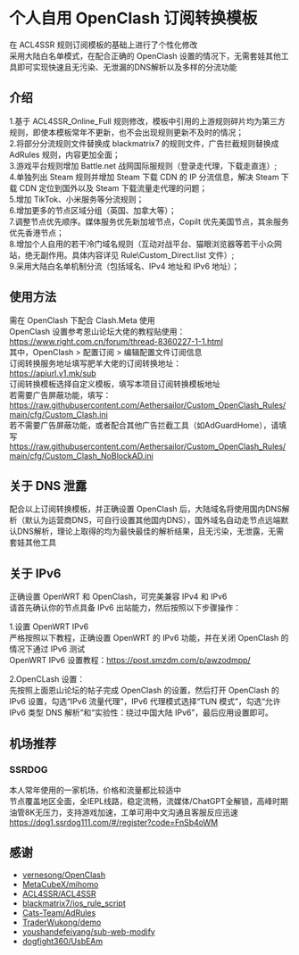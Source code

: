 # 个人自用 OpenClash 订阅转换模板
在 ACL4SSR 规则订阅模板的基础上进行了个性化修改  
采用大陆白名单模式，在配合正确的 OpenClash 设置的情况下，无需套娃其他工具即可实现快速且无污染、无泄漏的DNS解析以及多样的分流功能  

## 介绍  
1.基于 ACL4SSR_Online_Full 规则修改，模板中引用的上游规则碎片均为第三方规则，即使本模板常年不更新，也不会出现规则更新不及时的情况；  
2.将部分分流规则文件替换成 blackmatrix7 的规则文件，广告拦截规则替换成 AdRules 规则，内容更加全面；  
3.游戏平台规则增加 Battle.net 战网国际服规则（登录走代理，下载走直连）;  
4.单独列出 Steam 规则并增加 Steam 下载 CDN 的 IP 分流信息，解决 Steam 下载 CDN 定位到国外以及 Steam 下载流量走代理的问题；     
5.增加 TikTok、小米服务等分流规则；  
6.增加更多的节点区域分组（英国、加拿大等）；  
7.调整节点优先顺序。媒体服务优先新加坡节点，Copilt 优先美国节点，其余服务优先香港节点；  
8.增加个人自用的若干冷门域名规则（互动对战平台、猫眼浏览器等若干小众网站，绝无副作用。具体内容详见 Rule\Custom_Direct.list 文件）;  
9.采用大陆白名单机制分流（包括域名、IPv4 地址和 IPv6 地址）；   

## 使用方法  
需在 OpenClash 下配合 Clash.Meta 使用  
OpenClash 设置参考恩山论坛大佬的教程贴使用：https://www.right.com.cn/forum/thread-8360227-1-1.html  
其中，OpenClash > 配置订阅 > 编辑配置文件订阅信息  
订阅转换服务地址填写肥羊大佬的订阅转换地址：  
https://apiurl.v1.mk/sub  
订阅转换模板选择自定义模板，填写本项目订阅转换模板地址  
若需要广告屏蔽功能，填写：    
https://raw.githubusercontent.com/Aethersailor/Custom_OpenClash_Rules/main/cfg/Custom_Clash.ini  
若不需要广告屏蔽功能，或者配合其他广告拦截工具（如AdGuardHome），请填写  
https://raw.githubusercontent.com/Aethersailor/Custom_OpenClash_Rules/main/cfg/Custom_Clash_NoBlockAD.ini  

## 关于 DNS 泄露  
配合以上订阅转换模板，并正确设置 OpenClash 后，大陆域名将使用国内DNS解析（默认为运营商DNS，可自行设置其他国内DNS），国外域名自动走节点远端默认DNS解析，理论上取得的均为最快最佳的解析结果，且无污染，无泄露，无需套娃其他工具    

## 关于 IPv6  
正确设置 OpenWRT 和 OpenClash，可完美兼容 IPv4 和 IPv6  
请首先确认你的节点具备 IPv6 出站能力，然后按照以下步骤操作：  

1.设置 OpenWRT IPv6  
严格按照以下教程，正确设置 OpenWRT 的 IPv6 功能，并在关闭 OpenClash 的情况下通过 IPv6 测试  
OpenWRT IPv6 设置教程：https://post.smzdm.com/p/awzodmpp/  

2.OpenCLash 设置：  
先按照上面恩山论坛的帖子完成 OpenClash 的设置，然后打开 OpenClash 的 IPv6 设置，勾选“IPv6 流量代理”，IPv6 代理模式选择“TUN 模式”，勾选“允许 IPv6 类型 DNS 解析”和“实验性：绕过中国大陆 IPv6”，最后应用设置即可。

## 机场推荐 
### SSRDOG  
本人常年使用的一家机场，价格和流量都比较适中  
节点覆盖地区全面，全IEPL线路，稳定流畅，流媒体/ChatGPT全解锁，高峰时期油管8K无压力，支持游戏加速，工单可用中文沟通且客服反应迅速  
https://dog1.ssrdog111.com/#/register?code=FnSb4oWM  

## 感谢  
- [vernesong/OpenClash](https://github.com/vernesong/OpenClash)
- [MetaCubeX/mihomo](https://github.com/MetaCubeX/mihomo)
- [ACL4SSR/ACL4SSR](https://github.com/ACL4SSR/ACL4SSR)
- [blackmatrix7/ios_rule_script](https://github.com/blackmatrix7/ios_rule_script)
- [Cats-Team/AdRules](https://github.com/Cats-Team/AdRules)
- [TraderWukong/demo](https://github.com/TraderWukong/demo)
- [youshandefeiyang/sub-web-modify](https://github.com/youshandefeiyang/sub-web-modify)
- [dogfight360/UsbEAm](https://github.com/dogfight360/UsbEAm)
